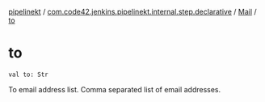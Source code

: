 [pipelinekt](../../index.md) / [com.code42.jenkins.pipelinekt.internal.step.declarative](../index.md) / [Mail](index.md) / [to](./to.md)

# to

`val to: Str`

To email address list. Comma separated list of email addresses.

